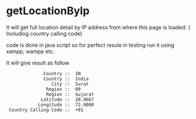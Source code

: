 getLocationByIp
===============

It will get full location detail by IP address from where this page is loaded. ( Including country calling code)

code is done in java script so for perfect resule in testing run it using xampp, wampp etc.

It will give result as follow

                  Country ::  IN 
                  Country ::  India 
                     City ::  Surat 
                   Region ::  09 
                   Region ::  Gujarat 
                 Latitude ::  20.9667 
                Longitude ::  72.9000
     Country Calling Code ::  +91
